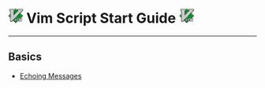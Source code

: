 # <img src="./assets/vim-logo.png" width="30"> Vim Script Start Guide <img src="./assets/vim-logo.png" width="30">

<hr>

## Basics

- [Echoing Messages](/guide/echoing-messages.md)


